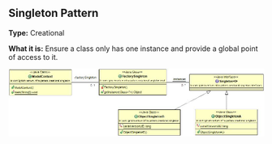 ## Singleton Pattern

**Type:** Creational

**What it is:**
Ensure a class only has one instance and provide a global point of access to it.

![Singleton Pattern](./Singleton%20Pattern.jpg?raw=true)